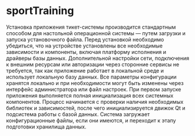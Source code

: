 # sportTraining
Установка приложения тикет-системы производится стандартным способом для настольной операционной системы — путем загрузки и запуска установочного файла. Перед установкой необходимо убедиться, что на устройстве установлены все необходимые зависимости и компоненты, включая платформу исполнения и драйверы базы данных. Дополнительной настройки сети, подключения к внешним ресурсам или авторизации через сторонние сервисы не требуется, так как приложение работает в локальной среде и использует локальную базу данных. Все параметры конфигурации хранятся локально и при необходимости могут быть изменены через интерфейс администратора или файл настроек.
При первом запуске приложения выполняется полная инициализация всех системных компонентов. Процесс начинается с проверки наличия необходимых библиотек и зависимостей, после чего инициализируется движок Qt и подсистема работы с базой данных. Система загружает конфигурационные файлы, если они имеются, и переходит к этапу подготовки хранилища данных.

